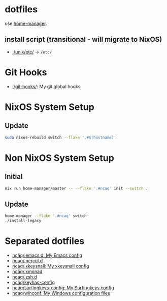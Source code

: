 # dotfiles

use [home-manager](https://github.com/nix-community/home-manager).

## install script (transitional - will migrate to NixOS)

* [./unix/etc/](./unix/etc/) -> `/etc/`

# Git Hooks

* [./git-hooks/](./git-hooks/): My git global hooks

# NixOS System Setup

## Update

``` zsh
sudo nixos-rebuild switch --flake '.#$(hostname)'
```

# Non NixOS System Setup

## Initial

``` zsh
nix run home-manager/master -- --flake '.#ncaq' init --switch .
```

## Update

``` zsh
home-manager --flake '.#ncaq' switch
./install-legacy
```

# Separated dotfiles

* [ncaq/.emacs.d: My Emacs config](https://github.com/ncaq/.emacs.d)
* [ncaq/.percol.d](https://github.com/ncaq/.percol.d)
* [ncaq/.xkeysnail: My xkeysnail config](https://github.com/ncaq/.xkeysnail)
* [ncaq/.xmonad](https://github.com/ncaq/.xmonad)
* [ncaq/.zsh.d](https://github.com/ncaq/.zsh.d)
* [ncaq/keyhac-config](https://github.com/ncaq/keyhac-config)
* [ncaq/surfingkeys-config: My Surfingkeys config](https://github.com/ncaq/surfingkeys-config)
* [ncaq/winconf: My Windows configuration files](https://github.com/ncaq/winconf)
